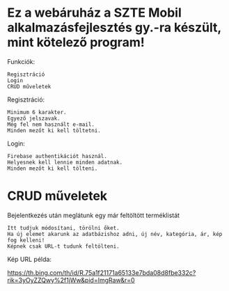 # Ez a webáruház a SZTE Mobil alkalmazásfejlesztés gy.-ra készült, mint kötelező program!
Funkciók:

    Regisztráció
    Login
    CRUD műveletek

Regisztráció:

    Minimum 6 karakter.
    Egyező jelszavak.
    Még fel nem használt e-mail.
    Minden mezőt ki kell töltetni.

Login:

    Firebase authentikációt használ.
    Helyesnek kell lennie minden adatnak.
    Minden mezőt ki kell tölteni.

# CRUD műveletek

Bejelentkezés után meglátunk egy már feltöltött terméklistát

    Itt tudjuk módosítani, törölni őket.
    Ha új elemet akarunk az adatbázishoz adni, új név, kategória, ár, kép fog kelleni!
    Képnek csak URL-t tudunk feltölteni.

Kép URL példa:

https://th.bing.com/th/id/R.75a1f21171a65133e7bda08d8fbe332c?rik=3yOyZZQwy%2f1jWw&pid=ImgRaw&r=0

